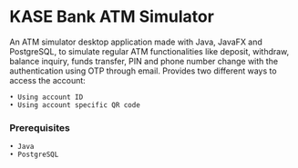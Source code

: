 # KASE Bank ATM Simulator

An ATM simulator desktop application made with Java, JavaFX and PostgreSQL, to simulate regular ATM functionalities like deposit, withdraw, balance inquiry, funds transfer, PIN and phone number change with the authentication using OTP through email.
Provides two different ways to access the account:
```
• Using account ID
• Using account specific QR code
```

### Prerequisites
```
• Java
• PostgreSQL
```
